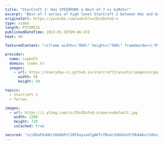 ```yaml
---
title: "StarCraft 2: Has SPEEDRUNS a Best-of-7 vs GuMiho!"
excerpt: "Best-of-7 series of high level StarCraft 2 between Has and GuMiho. In this Protoss versus Terran Has decides to speed run the games, as he just simply won't stop cheesing. The issue however, is that he's playing against one of the trickiest Terran players. GuMiho is well familiar with this early game"
originalUrl: https://youtube.com/watch?v=CDv3DvFoQ-o
type: video
length: PT25M52S
publishedDateTime: 2023-01-26T09:46:47Z
heat: 50

featuredContent: "<iframe width=\"800\" height=\"500\" frameborder=\"0\" src=\"https://www.youtube.com/embed/CDv3DvFoQ-o\" allow=\"accelerometer; autoplay; encrypted-media; gyroscope; picture-in-picture\" allowfullscreen></iframe>"

provider:
  name: LowkoTV
  domain: lowko.tv
  images:
    - url: https://everyday-cc.github.io/starcraft2/assets/images/organizations/lowko.tv-50x50.jpg
      width: 50
      height: 50

topics:
  - StarCraft 2
  - Terran

images:
  - url: https://i.ytimg.com/vi/CDv3DvFoQ-o/maxresdefault.jpg
    width: 1280
    height: 720
    isCached: true

secured: "izi9DaF0uH6cI6UQGPzlIRFEwyxaVIgAKT+fRoeL5U6Xeh2F1MhAAbxr5dGzd3WpudPytmX4RmBkK+ZUfXa1o2e/Djl6pWzLjoBUMVophQhCib3jAWQPExWQCXO2AFhC43YuV2wwfPMyx3z0l5S8bRu2SGeIq4PBTf7UbWwFeHZRSOUyWFLNigtw8AG7cOGy6jBV22N9RF8+SNKRpD+YBgm9JpcvtHCfQKlXHuh7wFuECCteIBLRzFp5fes6nwjFQYcM3ulSI09ulzLalQ4eD5THHRR0deGNKZ7NuY/J/2ZvhbTyc6Qn3WA57b5hOdAd3Gqzxxam0MhIJZC50ld0DirFLMk9/SQjIyHlkCQ5ZO2nm1JF64K3snllagqChTOwXaTlNbrFGNX3PWHM6DVqceiObDkuXH5e4HuXiVlbGs4=;J4Gi2Oq1y/fZRa2g8gwgHw=="
---
```


